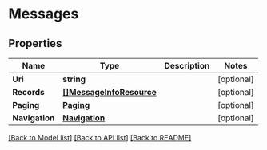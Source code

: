 # Messages

## Properties
Name | Type | Description | Notes
------------ | ------------- | ------------- | -------------
**Uri** | **string** |  | [optional] 
**Records** | [**[]MessageInfoResource**](MessageInfoResource.md) |  | [optional] 
**Paging** | [**Paging**](Paging.md) |  | [optional] 
**Navigation** | [**Navigation**](Navigation.md) |  | [optional] 

[[Back to Model list]](../README.md#documentation-for-models) [[Back to API list]](../README.md#documentation-for-api-endpoints) [[Back to README]](../README.md)


